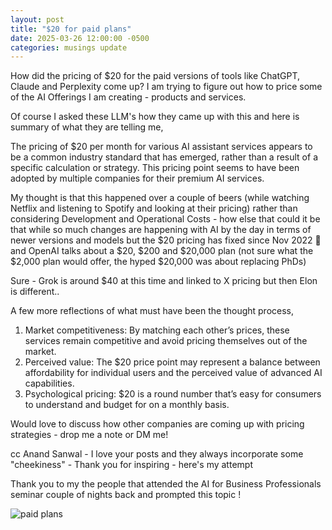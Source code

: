 ```yaml
---
layout: post
title: "$20 for paid plans"
date: 2025-03-26 12:00:00 -0500
categories: musings update
---
```


How did the pricing of $20 for the paid versions of tools like ChatGPT, Claude and Perplexity come up? I am trying to figure out how to price some of the AI Offerings I am creating - products and services.

Of course I asked these LLM's how they came up with this and here is summary of what they are telling me,

The pricing of $20 per month for various AI assistant services appears to be a common industry standard that has emerged, rather than a result of a specific calculation or strategy. This pricing point seems to have been adopted by multiple companies for their premium AI services.

My thought is that this happened over a couple of beers (while watching Netflix and listening to Spotify and looking at their pricing) rather than considering Development and Operational Costs - how else that could it be that while so much changes are happening with AI by the day in terms of newer versions and models but the $20 pricing has fixed since Nov 2022 🙂 and OpenAI talks about a $20, $200 and $20,000 plan (not sure what the $2,000 plan would offer, the hyped $20,000 was about replacing PhDs)

Sure - Grok is around $40 at this time and linked to X pricing but then Elon is different..

A few more reflections of what must have been the thought process,

 1. Market competitiveness: By matching each other’s prices, these services remain competitive and avoid pricing themselves out of the market.
 2. Perceived value: The $20 price point may represent a balance between affordability for individual users and the perceived value of advanced AI capabilities.
 3. Psychological pricing: $20 is a round number that’s easy for consumers to understand and budget for on a monthly basis.

Would love to discuss how other companies are coming up with pricing strategies - drop me a note or DM me!

cc Anand Sanwal - I love your posts and they always incorporate some "cheekiness" - Thank you for inspiring - here's my attempt

Thank you to my the people that attended the AI for Business Professionals seminar couple of nights back and prompted this topic !

![paid plans](https://media.licdn.com/dms/image/v2/D4E22AQEVVCobPGQUOA/feedshare-shrink_800/B4EZXSbxc9HMAo-/0/1742992252031?e=1747267200&v=beta&t=ezY3bFgRKnf92tSu84DYjN_PTGfSK99se7jRfBOkOlU)